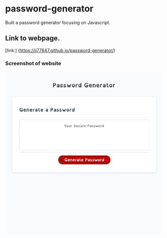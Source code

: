 # password-generator

Built a password generator focusing on Javascript.

## Link to webpage.

[link:] (https://jj77847.github.io/password-generator/)

### Screenshot of website

<img width="1440" alt="Website Screenshot" src="./assets/images/password-generator-screenshot.png">
